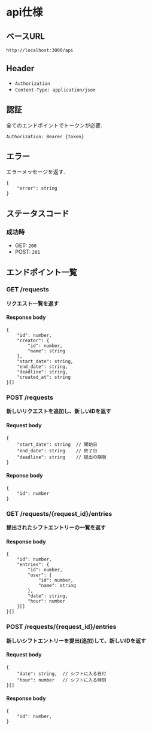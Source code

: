 # api仕様

## ベースURL
`http://localhost:3000/api`

## Header
- `Authorization`
- `Content-Type: application/json`

## 認証
全てのエンドポイントでトークンが必要.

`Authorization: Bearer {token}`

## エラー
エラーメッセージを返す.
```
{
    "error": string
}
```

## ステータスコード
### 成功時
- GET: `200`
- POST: `201`

## エンドポイント一覧

### GET /requests
**リクエスト一覧を返す**
#### Response body
```
{
    "id": number,
    "creator": {
        "id": number,
        "name": string
    },
    "start_date": string,
    "end_date": string,
    "deadline": string,
    "created_at": string
}[]
```

### POST /requests
**新しいリクエストを追加し、新しいIDを返す**
#### Request body
```
{
    "start_date": string  // 開始日
    "end_date": string    // 終了日
    "deadline": string    // 提出の期限
}
```
#### Reponse body
```
{
    "id": number
}
```

### GET /requests/{request_id}/entries
**提出されたシフトエントリーの一覧を返す**
#### Response body
```
{
    "id": number,
    "entries": {
        "id": number,
        "user": {
            "id": number,
            "name": string
        },
        "date": string,
        "hour": number
    }[]
}[]
```

### POST /requests/{request_id}/entries
**新しいシフトエントリーを提出(追加)して、新しいIDを返す**
#### Request body
```
{
    "date": string,  // シフトに入る日付
    "hour": number   // シフトに入る時刻
}[]
```
#### Response body
```
{
    "id": number,
}
```
